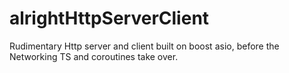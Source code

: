 # alrightHttpServerClient
Rudimentary Http server and client built on boost asio, before the Networking TS and coroutines take over.
